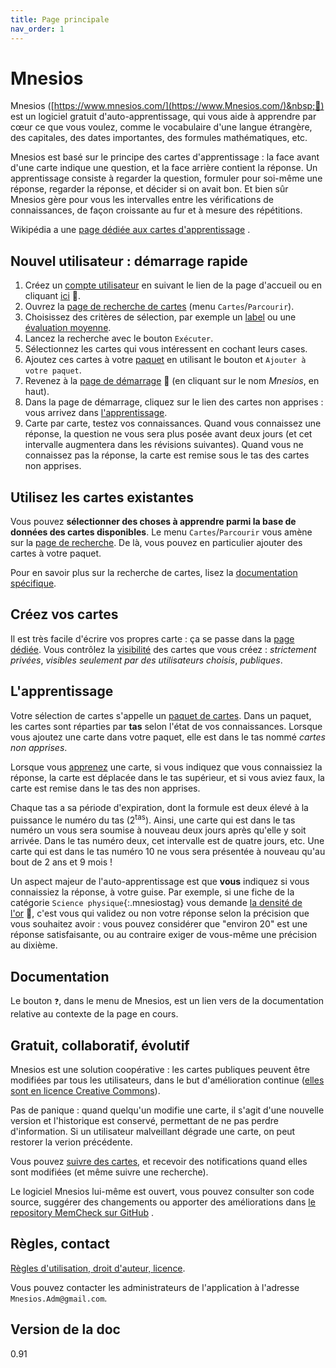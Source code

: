 ```yaml
---
title: Page principale
nav_order: 1
---
```


# Mnesios

Mnesios ([https://www.mnesios.com/](https://www.Mnesios.com/)&nbsp;🐘) est un logiciel gratuit d'auto-apprentissage, qui vous aide à apprendre par cœur ce que vous voulez, comme le vocabulaire d'une langue étrangère, des capitales, des dates importantes, des formules mathématiques, etc.

Mnesios est basé sur le principe des cartes d'apprentissage : la face avant d'une carte indique une question, et la face arrière contient la réponse. Un apprentissage consiste à regarder la question, formuler pour soi-même une réponse, regarder la réponse, et décider si on avait bon. Et bien sûr Mnesios gère pour vous les intervalles entre les vérifications de connaissances, de façon croissante au fur et à mesure des répétitions.

Wikipédia a une [page dédiée aux cartes d'apprentissage](https://fr.wikipedia.org/wiki/Carte_m%C3%A9moire_(apprentissage))&nbsp;<i class="fas fa-external-link-alt"></i>.

## Nouvel utilisateur : démarrage rapide

1. Créez un [compte utilisateur](account.md) en suivant le lien de la page d'accueil ou en cliquant [ici](https://www.mnesios.com/Identity/Account/Register)&nbsp;🐘.
1. Ouvrez la [page de recherche de cartes](search.md) (menu `Cartes`/`Parcourir`).
1. Choisissez des critères de sélection, par exemple un [label](tags.md) ou une [évaluation moyenne](rating.md).
1. Lancez la recherche avec le bouton `Exécuter`.
1. Sélectionnez les cartes qui vous intéressent en cochant leurs cases.
1. Ajoutez ces cartes à votre [paquet](deck.md) en utilisant le bouton <i class="fas fa-inbox"></i> et `Ajouter à votre paquet`.
1. Revenez à la [page de démarrage](https://www.Mnesios.com/)&nbsp;🐘 (en cliquant sur le nom _Mnesios_, en haut).
1. Dans la page de démarrage, cliquez sur le lien des cartes non apprises : vous arrivez dans [l'apprentissage](learn.md).
1. Carte par carte, testez vos connaissances. Quand vous connaissez une réponse, la question ne vous sera plus posée avant deux jours (et cet intervalle augmentera dans les révisions suivantes). Quand vous ne connaissez pas la réponse, la carte est remise sous le tas des cartes non apprises.

## Utilisez les cartes existantes

Vous pouvez **sélectionner des choses à apprendre parmi la base de données des cartes disponibles**. Le menu `Cartes`/`Parcourir` vous amène sur la [page de recherche](search.md). De là, vous pouvez en particulier ajouter des cartes à votre paquet.

Pour en savoir plus sur la recherche de cartes, lisez la [documentation spécifique](search.md).

## Créez vos cartes

Il est très facile d'écrire vos propres carte : ça se passe dans la [page dédiée](authoring.md). Vous contrôlez la [visibilité](authoring.md#visibilité-des-cartes) des cartes que vous créez : _strictement privées_, _visibles seulement par des utilisateurs choisis_, _publiques_.

## L'apprentissage

Votre sélection de cartes s'appelle un [paquet de cartes](deck.md). Dans un paquet, les cartes sont réparties par **tas** selon l'état de vos connaissances.
Lorsque vous ajoutez une carte dans votre paquet, elle est dans le tas nommé _cartes non apprises_.

Lorsque vous [apprenez](learn.md) une carte, si vous indiquez que vous connaissiez la réponse, la carte est déplacée dans le tas supérieur, et si vous aviez faux, la carte est remise dans le tas des non apprises.

Chaque tas a sa période d'expiration, dont la formule est deux élevé à la puissance le numéro du tas (2<sup>tas</sup>). Ainsi, une carte qui est dans le tas numéro un vous sera soumise à nouveau deux jours après qu'elle y soit arrivée. Dans le tas numéro deux, cet intervalle est de quatre jours, etc. Une carte qui est dans le tas numéro 10 ne vous sera présentée à nouveau qu'au bout de 2 ans et 9 mois !

Un aspect majeur de l'auto-apprentissage est que **vous** indiquez si vous connaissiez la réponse, à votre guise. Par exemple, si une fiche de la catégorie `Science physique`{:.mnesiostag} vous demande [la densité de l'or](https://www.Mnesios.com/Authoring?CardId=534b3214-5880-47a0-d8f0-08d7eba1e1a5)&nbsp;🐘, c'est vous qui validez ou non votre réponse selon la précision que vous souhaitez avoir : vous pouvez considérer que "environ 20" est une réponse satisfaisante, ou au contraire exiger de vous-même une précision au dixième.

## Documentation

Le bouton `❓`, dans le menu de Mnesios, est un lien vers de la documentation relative au contexte de la page en cours.

## Gratuit, collaboratif, évolutif

Mnesios est une solution coopérative : les cartes publiques peuvent être modifiées par tous les utilisateurs, dans le but d'amélioration continue ([elles sont en licence Creative Commons](rules.md)).

Pas de panique : quand quelqu'un modifie une carte, il s'agit d'une nouvelle version et l'historique est conservé, permettant de ne pas perdre d'information. Si un utilisateur malveillant dégrade une carte, on peut restorer la verion précédente.

Vous pouvez [suivre des cartes](following.md), et recevoir des notifications quand elles sont modifiées (et même suivre une recherche).

Le logiciel Mnesios lui-même est ouvert, vous pouvez consulter son code source, suggérer des changements ou apporter des améliorations dans [le repository MemCheck sur GitHub](https://github.com/VoltanFr/memcheck)&nbsp;<i class="fas fa-external-link-alt"></i>.

## Règles, contact

[Règles d'utilisation, droit d'auteur, licence](rules.md).

Vous pouvez contacter les administrateurs de l'application à l'adresse `Mnesios.Adm@gmail.com`.

## Version de la doc

0.91
